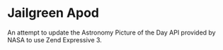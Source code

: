 # Jailgreen Apod

An attempt to update the Astronomy Picture of the Day API provided by NASA to use Zend Expressive 3.
